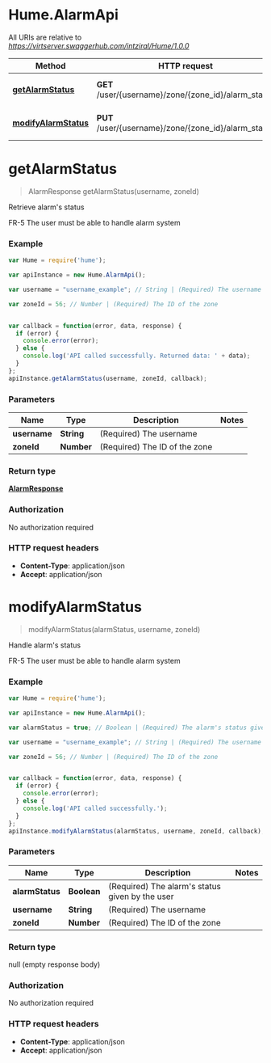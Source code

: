 # Hume.AlarmApi

All URIs are relative to *https://virtserver.swaggerhub.com/intziral/Hume/1.0.0*

Method | HTTP request | Description
------------- | ------------- | -------------
[**getAlarmStatus**](AlarmApi.md#getAlarmStatus) | **GET** /user/{username}/zone/{zone_id}/alarm_status | Retrieve alarm's status
[**modifyAlarmStatus**](AlarmApi.md#modifyAlarmStatus) | **PUT** /user/{username}/zone/{zone_id}/alarm_status | Handle alarm's status


<a name="getAlarmStatus"></a>
# **getAlarmStatus**
> AlarmResponse getAlarmStatus(username, zoneId)

Retrieve alarm's status

FR-5 Τhe user must be able to handle alarm system

### Example
```javascript
var Hume = require('hume');

var apiInstance = new Hume.AlarmApi();

var username = "username_example"; // String | (Required) The username

var zoneId = 56; // Number | (Required) The ID of the zone


var callback = function(error, data, response) {
  if (error) {
    console.error(error);
  } else {
    console.log('API called successfully. Returned data: ' + data);
  }
};
apiInstance.getAlarmStatus(username, zoneId, callback);
```

### Parameters

Name | Type | Description  | Notes
------------- | ------------- | ------------- | -------------
 **username** | **String**| (Required) The username | 
 **zoneId** | **Number**| (Required) The ID of the zone | 

### Return type

[**AlarmResponse**](AlarmResponse.md)

### Authorization

No authorization required

### HTTP request headers

 - **Content-Type**: application/json
 - **Accept**: application/json

<a name="modifyAlarmStatus"></a>
# **modifyAlarmStatus**
> modifyAlarmStatus(alarmStatus, username, zoneId)

Handle alarm's status

FR-5 Τhe user must be able to handle alarm system

### Example
```javascript
var Hume = require('hume');

var apiInstance = new Hume.AlarmApi();

var alarmStatus = true; // Boolean | (Required) The alarm's status given by the user

var username = "username_example"; // String | (Required) The username

var zoneId = 56; // Number | (Required) The ID of the zone


var callback = function(error, data, response) {
  if (error) {
    console.error(error);
  } else {
    console.log('API called successfully.');
  }
};
apiInstance.modifyAlarmStatus(alarmStatus, username, zoneId, callback);
```

### Parameters

Name | Type | Description  | Notes
------------- | ------------- | ------------- | -------------
 **alarmStatus** | **Boolean**| (Required) The alarm's status given by the user | 
 **username** | **String**| (Required) The username | 
 **zoneId** | **Number**| (Required) The ID of the zone | 

### Return type

null (empty response body)

### Authorization

No authorization required

### HTTP request headers

 - **Content-Type**: application/json
 - **Accept**: application/json

